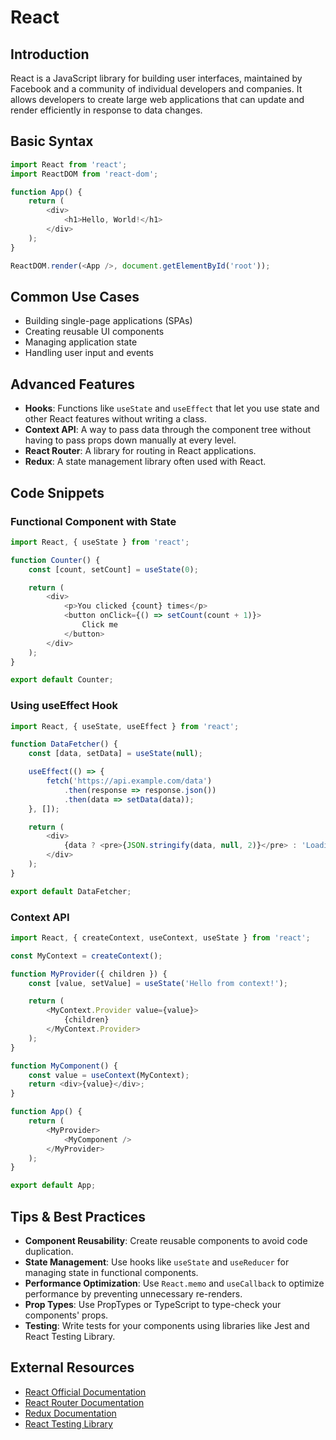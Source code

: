 # React

## Introduction
React is a JavaScript library for building user interfaces, maintained by Facebook and a community of individual developers and companies. It allows developers to create large web applications that can update and render efficiently in response to data changes.

## Basic Syntax
```javascript
import React from 'react';
import ReactDOM from 'react-dom';

function App() {
    return (
        <div>
            <h1>Hello, World!</h1>
        </div>
    );
}

ReactDOM.render(<App />, document.getElementById('root'));
````


## Common Use Cases
- Building single-page applications (SPAs)
- Creating reusable UI components
- Managing application state
- Handling user input and events

## Advanced Features
- **Hooks**: Functions like `useState` and `useEffect` that let you use state and other React features without writing a class.
- **Context API**: A way to pass data through the component tree without having to pass props down manually at every level.
- **React Router**: A library for routing in React applications.
- **Redux**: A state management library often used with React.

## Code Snippets
### Functional Component with State
````javascript
import React, { useState } from 'react';

function Counter() {
    const [count, setCount] = useState(0);

    return (
        <div>
            <p>You clicked {count} times</p>
            <button onClick={() => setCount(count + 1)}>
                Click me
            </button>
        </div>
    );
}

export default Counter;
````


### Using useEffect Hook
````javascript
import React, { useState, useEffect } from 'react';

function DataFetcher() {
    const [data, setData] = useState(null);

    useEffect(() => {
        fetch('https://api.example.com/data')
            .then(response => response.json())
            .then(data => setData(data));
    }, []);

    return (
        <div>
            {data ? <pre>{JSON.stringify(data, null, 2)}</pre> : 'Loading...'}
        </div>
    );
}

export default DataFetcher;
````


### Context API
````javascript
import React, { createContext, useContext, useState } from 'react';

const MyContext = createContext();

function MyProvider({ children }) {
    const [value, setValue] = useState('Hello from context!');

    return (
        <MyContext.Provider value={value}>
            {children}
        </MyContext.Provider>
    );
}

function MyComponent() {
    const value = useContext(MyContext);
    return <div>{value}</div>;
}

function App() {
    return (
        <MyProvider>
            <MyComponent />
        </MyProvider>
    );
}

export default App;
````


## Tips & Best Practices
- **Component Reusability**: Create reusable components to avoid code duplication.
- **State Management**: Use hooks like `useState` and `useReducer` for managing state in functional components.
- **Performance Optimization**: Use `React.memo` and `useCallback` to optimize performance by preventing unnecessary re-renders.
- **Prop Types**: Use PropTypes or TypeScript to type-check your components' props.
- **Testing**: Write tests for your components using libraries like Jest and React Testing Library.

## External Resources
- [React Official Documentation](https://reactjs.org/docs/getting-started.html)
- [React Router Documentation](https://reactrouter.com/web/guides/quick-start)
- [Redux Documentation](https://redux.js.org/introduction/getting-started)
- [React Testing Library](https://testing-library.com/docs/react-testing-library/intro/)